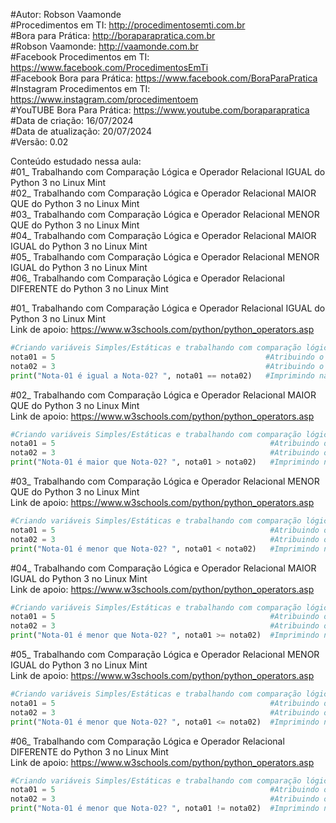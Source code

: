 #Autor: Robson Vaamonde<br>
#Procedimentos em TI: http://procedimentosemti.com.br<br>
#Bora para Prática: http://boraparapratica.com.br<br>
#Robson Vaamonde: http://vaamonde.com.br<br>
#Facebook Procedimentos em TI: https://www.facebook.com/ProcedimentosEmTi<br>
#Facebook Bora para Prática: https://www.facebook.com/BoraParaPratica<br>
#Instagram Procedimentos em TI: https://www.instagram.com/procedimentoem<br>
#YouTUBE Bora Para Prática: https://www.youtube.com/boraparapratica<br>
#Data de criação: 16/07/2024<br>
#Data de atualização: 20/07/2024<br>
#Versão: 0.02<br>

Conteúdo estudado nessa aula:<br>
#01_ Trabalhando com Comparação Lógica e Operador Relacional IGUAL do Python 3 no Linux Mint<br>
#02_ Trabalhando com Comparação Lógica e Operador Relacional MAIOR QUE do Python 3 no Linux Mint<br>
#03_ Trabalhando com Comparação Lógica e Operador Relacional MENOR QUE do Python 3 no Linux Mint<br>
#04_ Trabalhando com Comparação Lógica e Operador Relacional MAIOR IGUAL do Python 3 no Linux Mint<br>
#05_ Trabalhando com Comparação Lógica e Operador Relacional MENOR IGUAL do Python 3 no Linux Mint<br>
#06_ Trabalhando com Comparação Lógica e Operador Relacional DIFERENTE do Python 3 no Linux Mint<br>

#01_ Trabalhando com Comparação Lógica e Operador Relacional IGUAL do Python 3 no Linux Mint<br>
Link de apoio: https://www.w3schools.com/python/python_operators.asp
```python
#Criando variáveis Simples/Estáticas e trabalhando com comparação lógica
nota01 = 5                                               #Atribuindo o valor 5 a variável nota01
nota02 = 3                                               #Atribuindo o valor 3 a variável nota02
print("Nota-01 é igual a Nota-02? ", nota01 == nota02)   #Imprimindo na saída padrão o resultado da comparação lógica IGUAL
```

#02_ Trabalhando com Comparação Lógica e Operador Relacional MAIOR QUE do Python 3 no Linux Mint<br>
Link de apoio: https://www.w3schools.com/python/python_operators.asp
```python
#Criando variáveis Simples/Estáticas e trabalhando com comparação lógica
nota01 = 5                                                #Atribuindo o valor 5 a variável nota01
nota02 = 3                                                #Atribuindo o valor 3 a variável nota02
print("Nota-01 é maior que Nota-02? ", nota01 > nota02)   #Imprimindo na saída padrão o resultado da comparação lógica MAIOR QUE
```

#03_ Trabalhando com Comparação Lógica e Operador Relacional MENOR QUE do Python 3 no Linux Mint<br>
Link de apoio: https://www.w3schools.com/python/python_operators.asp
```python
#Criando variáveis Simples/Estáticas e trabalhando com comparação lógica
nota01 = 5                                                #Atribuindo o valor 5 a variável nota01
nota02 = 3                                                #Atribuindo o valor 3 a variável nota02
print("Nota-01 é menor que Nota-02? ", nota01 < nota02)   #Imprimindo na saída padrão o resultado da comparação lógica MENOR QUE
```

#04_ Trabalhando com Comparação Lógica e Operador Relacional MAIOR IGUAL do Python 3 no Linux Mint<br>
Link de apoio: https://www.w3schools.com/python/python_operators.asp
```python
#Criando variáveis Simples/Estáticas e trabalhando com comparação lógica
nota01 = 5                                                #Atribuindo o valor 5 a variável nota01
nota02 = 3                                                #Atribuindo o valor 3 a variável nota02
print("Nota-01 é menor que Nota-02? ", nota01 >= nota02)  #Imprimindo na saída padrão o resultado da comparação lógica MAIOR IGUAL
```

#05_ Trabalhando com Comparação Lógica e Operador Relacional MENOR IGUAL do Python 3 no Linux Mint<br>
Link de apoio: https://www.w3schools.com/python/python_operators.asp
```python
#Criando variáveis Simples/Estáticas e trabalhando com comparação lógica
nota01 = 5                                                #Atribuindo o valor 5 a variável nota01
nota02 = 3                                                #Atribuindo o valor 3 a variável nota02
print("Nota-01 é menor que Nota-02? ", nota01 <= nota02)  #Imprimindo na saída padrão o resultado da comparação lógica MENOR IGUAL
```

#06_ Trabalhando com Comparação Lógica e Operador Relacional DIFERENTE do Python 3 no Linux Mint<br>
Link de apoio: https://www.w3schools.com/python/python_operators.asp
```python
#Criando variáveis Simples/Estáticas e trabalhando com comparação lógica
nota01 = 5                                                #Atribuindo o valor 5 a variável nota01
nota02 = 3                                                #Atribuindo o valor 3 a variável nota02
print("Nota-01 é menor que Nota-02? ", nota01 != nota02)  #Imprimindo na saída padrão o resultado da comparação lógica DIFERENTE
```